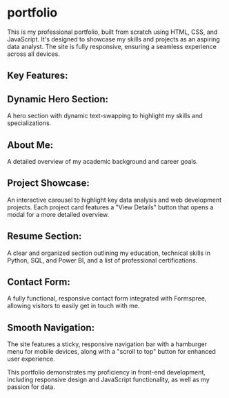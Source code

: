 # portfolio

This is my professional portfolio, built from scratch using HTML, CSS, and JavaScript. It's designed to showcase my skills and projects as an aspiring data analyst. The site is fully responsive, ensuring a seamless experience across all devices.

## Key Features:

## Dynamic Hero Section:
A hero section with dynamic text-swapping to highlight my skills and specializations.

## About Me: 
A detailed overview of my academic background and career goals.

## Project Showcase: 
An interactive carousel to highlight key data analysis and web development projects. Each project card features a "View Details" button that opens a modal for a more detailed overview.

## Resume Section: 
A clear and organized section outlining my education, technical skills in Python, SQL, and Power BI, and a list of professional certifications.

## Contact Form: 
A fully functional, responsive contact form integrated with Formspree, allowing visitors to easily get in touch with me.

## Smooth Navigation:
The site features a sticky, responsive navigation bar with a hamburger menu for mobile devices, along with a "scroll to top" button for enhanced user experience.

This portfolio demonstrates my proficiency in front-end development, including responsive design and JavaScript functionality, as well as my passion for data.
